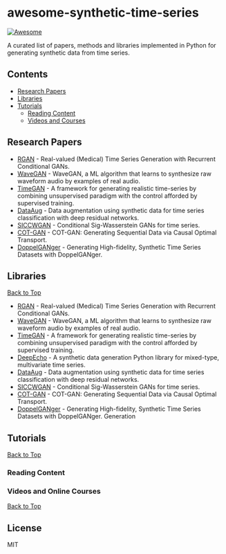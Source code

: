 # awesome-synthetic-time-series

[![Awesome](https://cdn.rawgit.com/sindresorhus/awesome/d7305f38d29fed78fa85652e3a63e154dd8e8829/media/badge.svg)](https://github.com/sindresorhus/awesome)

A curated list of papers, methods and libraries implemented in Python for generating synthetic data from time series.

## Contents

* [Research Papers](#research-papers)
* [Libraries](#libraries)
* [Tutorials](#tutorials)
  * [Reading Content](#reading-content)
  * [Videos and Courses](#videos-and-online-courses)


## Research Papers

* [RGAN](https://arxiv.org/pdf/1706.02633.pdf) - Real-valued (Medical) Time Series Generation with Recurrent Conditional GANs. 
* [WaveGAN](https://arxiv.org/pdf/1802.04208.pdf) - WaveGAN, a ML algorithm that learns to synthesize raw waveform audio by examples of real audio.
* [TimeGAN](https://papers.nips.cc/paper/2019/file/c9efe5f26cd17ba6216bbe2a7d26d490-Paper.pdf) - A framework for generating realistic time-series by combining unsupervised paradigm with the control afforded by supervised training. 
* [DataAug](https://arxiv.org/pdf/1808.02455.pdf) - Data augmentation using synthetic data for time series classification with deep residual networks.
* [SICCWGAN](https://arxiv.org/pdf/2006.05421.pdf) - Conditional Sig-Wasserstein GANs for time series.
* [COT-GAN](https://proceedings.neurips.cc/paper/2020/file/641d77dd5271fca28764612a028d9c8e-Paper.pdf) - COT-GAN: Generating Sequential Data via Causal Optimal Transport.
* [DoppelGANger](https://dl.acm.org/doi/pdf/10.1145/3419394.3423643) - Generating High-fidelity, Synthetic Time Series Datasets with DoppelGANger.

## Libraries

[Back to Top](#contents)

- [RGAN](https://github.com/ratschlab/RGAN) - Real-valued (Medical) Time Series Generation with Recurrent Conditional GANs.
- [WaveGAN](https://github.com/mostafaelaraby/wavegan-pytorch) - WaveGAN, a ML algorithm that learns to synthesize raw waveform audio by examples of real audio. 
- [TimeGAN](https://github.com/jsyoon0823/TimeGAN) - A framework for generating realistic time-series by combining unsupervised paradigm with the control afforded by supervised training. 
- [DeepEcho](https://github.com/sdv-dev/DeepEcho) -  A synthetic data generation Python library for mixed-type, multivariate time series.
- [DataAug](https://github.com/hfawaz/aaltd18) - Data augmentation using synthetic data for time series classification with deep residual networks.
- [SICCWGAN](https://github.com/SigCGANs/Conditional-Sig-Wasserstein-GANs) - Conditional Sig-Wasserstein GANs for time series.
- [COT-GAN](https://github.com/tianlinxu312/cot-gan) - COT-GAN: Generating Sequential Data via Causal Optimal Transport.
- [DoppelGANger](https://github.com/fjxmlzn/DoppelGANger) - Generating High-fidelity, Synthetic Time Series Datasets with DoppelGANger.
Generation


## Tutorials
[Back to Top](#contents)

### Reading Content

[//]: # (* [Convert sparse tabular data to a condensed representation in an image format]&#40;https://towardsdatascience.com/turning-non-image-data-into-images-for-classification-is-surprisingly-effective-70ce82cfee27&#41;)

### Videos and Online Courses
[Back to Top](#contents)

[//]: # (* [Neural Networks for NLP]&#40;http://phontron.com/class/nn4nlp2017/&#41; - Carnegie Mellon Language Technology Institute there)


## License
MIT